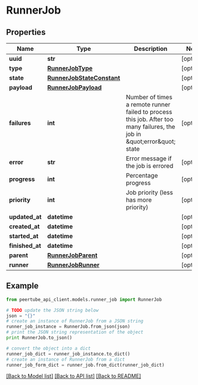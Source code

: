 # RunnerJob


## Properties
Name | Type | Description | Notes
------------ | ------------- | ------------- | -------------
**uuid** | **str** |  | [optional] 
**type** | [**RunnerJobType**](RunnerJobType.md) |  | [optional] 
**state** | [**RunnerJobStateConstant**](RunnerJobStateConstant.md) |  | [optional] 
**payload** | [**RunnerJobPayload**](RunnerJobPayload.md) |  | [optional] 
**failures** | **int** | Number of times a remote runner failed to process this job. After too many failures, the job in \&quot;error\&quot; state | [optional] 
**error** | **str** | Error message if the job is errored | [optional] 
**progress** | **int** | Percentage progress | [optional] 
**priority** | **int** | Job priority (less has more priority) | [optional] 
**updated_at** | **datetime** |  | [optional] 
**created_at** | **datetime** |  | [optional] 
**started_at** | **datetime** |  | [optional] 
**finished_at** | **datetime** |  | [optional] 
**parent** | [**RunnerJobParent**](RunnerJobParent.md) |  | [optional] 
**runner** | [**RunnerJobRunner**](RunnerJobRunner.md) |  | [optional] 

## Example

```python
from peertube_api_client.models.runner_job import RunnerJob

# TODO update the JSON string below
json = "{}"
# create an instance of RunnerJob from a JSON string
runner_job_instance = RunnerJob.from_json(json)
# print the JSON string representation of the object
print RunnerJob.to_json()

# convert the object into a dict
runner_job_dict = runner_job_instance.to_dict()
# create an instance of RunnerJob from a dict
runner_job_form_dict = runner_job.from_dict(runner_job_dict)
```
[[Back to Model list]](../README.md#documentation-for-models) [[Back to API list]](../README.md#documentation-for-api-endpoints) [[Back to README]](../README.md)


